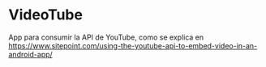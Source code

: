 # VideoTube
App para consumir la API de YouTube, como se explica en https://www.sitepoint.com/using-the-youtube-api-to-embed-video-in-an-android-app/
